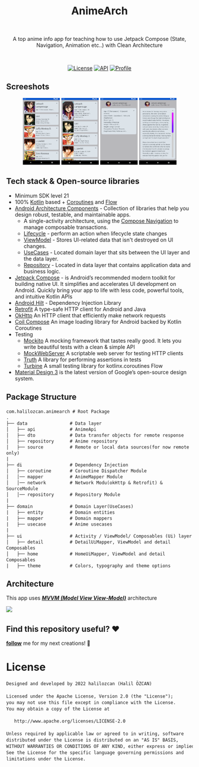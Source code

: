 <h1 align="center">AnimeArch</h1></br>
<p align="center">  
A top anime info app for teaching how to use Jetpack Compose (State, Navigation, Animation etc..) with Clean Architecture
</p>
</br>

<p align="center">
  <a href="https://opensource.org/licenses/Apache-2.0"><img alt="License" src="https://img.shields.io/badge/License-Apache%202.0-blue.svg"/></a>
  <a href="https://android-arsenal.com/api?level=21"><img alt="API" src="https://img.shields.io/badge/API-21%2B-brightgreen.svg?style=flat"/></a>
  <a href="https://github.com/halilozcan"><img alt="Profile" src="https://img.shields.io/badge/github-halilozcan-blue"/></a> 
</p>


## Screeshots
<p align="center">
<img src="/previews/home_initial.png" width="20%"/>
<img src="/previews/home_expanded.png" width="20%"/>
<img src="/previews/detail_initial.png" width="20%"/>
<img src="/previews/detail_expanded.png" width="20%"/>

</p>

## Tech stack & Open-source libraries
- Minimum SDK level 21
- 100% [Kotlin](https://kotlinlang.org/) based + [Coroutines](https://github.com/Kotlin/kotlinx.coroutines) and [Flow](https://developer.android.com/kotlin/flow)
- [Android Architecture Components](https://developer.android.com/topic/libraries/architecture) - Collection of libraries that help you design robust, testable, and maintainable apps.
  -  A single-activity architecture, using the [Compose Navigation](https://developer.android.com/jetpack/compose/navigation) to manage composable transactions.
  - [Lifecycle](https://developer.android.com/topic/libraries/architecture/lifecycle) - perform an action when lifecycle state changes
  - [ViewModel](https://developer.android.com/topic/libraries/architecture/viewmodel) - Stores UI-related data that isn't destroyed on UI changes. 
  - [UseCases](https://developer.android.com/topic/architecture/domain-layer) - Located domain layer that sits between the UI layer and the data layer. 
  - [Repository](https://developer.android.com/topic/architecture/data-layer) - Located in data layer that contains application data and business logic.
- [Jetpack Compose](https://developer.android.com/jetpack/compose) - is Android’s recommended modern toolkit for building native UI. It simplifies and accelerates UI development on Android. Quickly bring your app to life with less code, powerful tools, and intuitive Kotlin APIs
- [Android Hilt](https://developer.android.com/training/dependency-injection/hilt-android) - Dependency Injection Library
- [Retrofit](https://square.github.io/retrofit/) A type-safe HTTP client for Android and Java
- [OkHttp](https://square.github.io/okhttp/) An HTTP client that efficiently make network requests
- [Coil Compose](https://coil-kt.github.io/coil/compose/) An image loading library for Android backed by Kotlin Coroutines
- Testing
  - [Mockito](https://site.mockito.org/) A mocking framework that tastes really good. It lets you write beautiful tests with a clean & simple API
  - [MockWebServer](https://github.com/square/okhttp/tree/master/mockwebserver) A scriptable web server for testing HTTP clients
  - [Truth](https://truth.dev/) A library for performing assertions in tests
  - [Turbine](https://github.com/cashapp/turbine) A small testing library for kotlinx.coroutines Flow
- [Material Design 3](https://m3.material.io/) is the latest version of Google’s open-source design system.

## Package Structure
    
    com.halilozcan.animearch # Root Package
    .
    ├── data                # Data layer
    │   ├── api             # AnimeApi     
    │   ├── dto             # Data transfer objects for remote response
    │   ├── repository      # Anime repository
    │   ├── source          # Remote or local data sources(for now remote only)
    |
    ├── di                  # Dependency Injection             
    │   ├── coroutine       # Coroutine Dispatcher Module      
    │   │── mapper          # AnimeMapper Module
    │   │── network         # Network Modu(okHttp & Retrofit) & SourceModule
    │   │── repository      # Repository Module
    |
    ├── domain              # Domain Layer(UseCases) 
    |   ├── entity          # Domain entities
    |   ├── mapper          # Domain mappers
    |   ├── usecase         # Anime usecases
    |
    ├── ui                  # Activity / ViewModel/ Composables (Ui) layer
    │   ├── detail          # DetailUiMapper, ViewModel and detail Composables
    │   ├── home            # HomeUiMapper, ViewModel and detail Composables
    |   ├── theme           # Colors, typography and theme options   
    
## Architecture
This app uses [***MVVM (Model View View-Model)***](https://developer.android.com/jetpack/docs/guide#recommended-app-arch) architecture

![](https://user-images.githubusercontent.com/21035435/69536839-9f4c8e80-0fa0-11ea-85ee-d7823e5a46b0.png)

## Find this repository useful? :heart:
__[follow](https://github.com/halilozcan)__ me for my next creations! 🤩

# License
```xml
Designed and developed by 2022 halilozcan (Halil ÖZCAN)

Licensed under the Apache License, Version 2.0 (the "License");
you may not use this file except in compliance with the License.
You may obtain a copy of the License at

   http://www.apache.org/licenses/LICENSE-2.0

Unless required by applicable law or agreed to in writing, software
distributed under the License is distributed on an "AS IS" BASIS,
WITHOUT WARRANTIES OR CONDITIONS OF ANY KIND, either express or implied.
See the License for the specific language governing permissions and
limitations under the License.
```
